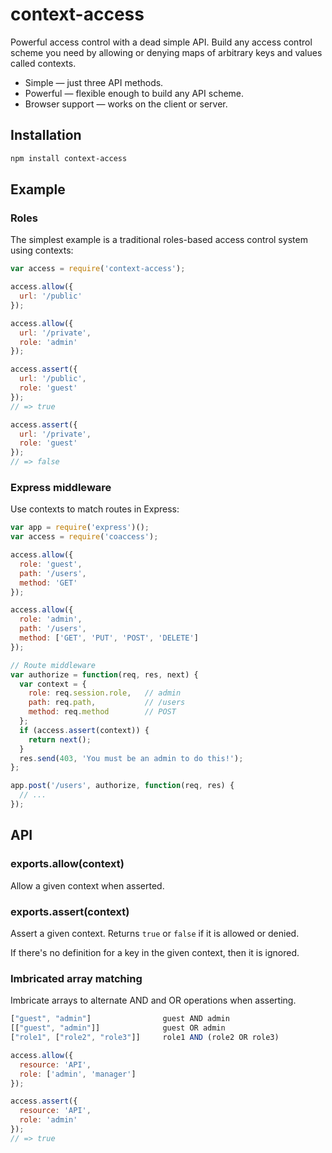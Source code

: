# context-access

Powerful access control with a dead simple API. Build any access control scheme
you need by allowing or denying maps of arbitrary keys and values called
contexts.

* Simple — just three API methods.
* Powerful — flexible enough to build any API scheme.
* Browser support — works on the client or server.

## Installation

```sh
npm install context-access
```

## Example

### Roles

The simplest example is a traditional roles-based access control system using
contexts:

```javascript
var access = require('context-access');

access.allow({
  url: '/public'
});

access.allow({
  url: '/private',
  role: 'admin'
});

access.assert({
  url: '/public',
  role: 'guest'
});
// => true

access.assert({
  url: '/private',
  role: 'guest'
});
// => false
```

### Express middleware

Use contexts to match routes in Express:

```javascript
var app = require('express')();
var access = require('coaccess');

access.allow({
  role: 'guest',
  path: '/users',
  method: 'GET'
});

access.allow({
  role: 'admin',
  path: '/users',
  method: ['GET', 'PUT', 'POST', 'DELETE']
});

// Route middleware
var authorize = function(req, res, next) {
  var context = {
    role: req.session.role,   // admin
    path: req.path,           // /users
    method: req.method        // POST
  };
  if (access.assert(context)) {
    return next();
  }
  res.send(403, 'You must be an admin to do this!');
};

app.post('/users', authorize, function(req, res) {
  // ...
});
```

## API

### exports.allow(context)

Allow a given context when asserted.

### exports.assert(context)

Assert a given context. Returns `true` or `false` if it is allowed or denied.

If there's no definition for a key in the given context, then it is ignored.

### Imbricated array matching

Imbricate arrays to alternate AND and OR operations when asserting.

```javascript
["guest", "admin"]                guest AND admin
[["guest", "admin"]]              guest OR admin
["role1", ["role2", "role3"]]     role1 AND (role2 OR role3)

access.allow({
  resource: 'API',
  role: ['admin', 'manager']
});

access.assert({
  resource: 'API',
  role: 'admin'
});
// => true
